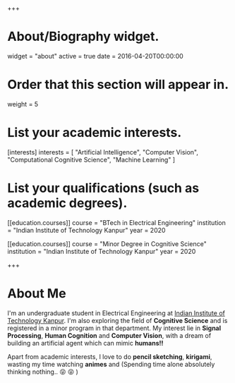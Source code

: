 +++
# About/Biography widget.
widget = "about"
active = true
date = 2016-04-20T00:00:00

# Order that this section will appear in.
weight = 5

# List your academic interests.
[interests]
  interests = [
    "Artificial Intelligence",
    "Computer Vision",
    "Computational Cognitive Science",
    "Machine Learning"
  ]

# List your qualifications (such as academic degrees).
[[education.courses]]
  course = "BTech in Electrical Engineering"
  institution = "Indian Institute of Technology Kanpur"
  year = 2020

[[education.courses]]
  course = "Minor Degree in Cognitive Science"
  institution = "Indian Institute of Technology Kanpur"
  year = 2020

+++

# About Me

I'm an undergraduate student in Electrical Engineering at [Indian Institute of Technology Kanpur](http://www.iitk.ac.in/). I'm also exploring the field of **Cognitive Science** and is registered in a minor program in that department. My interest lie in **Signal Processing**, **Human Cognition** and **Computer Vision**, with a dream of building an artificial agent which can mimic **humans!!**

Apart from academic interests, I love to do **pencil sketching**, **kirigami**, wasting my time watching **animes** and (Spending time alone absolutely thinking nothing..   :stuck_out_tongue_closed_eyes: :stuck_out_tongue_closed_eyes: )
